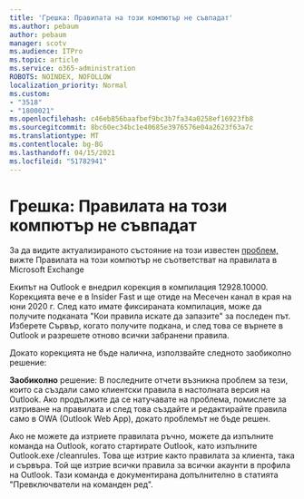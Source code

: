 ```yaml
---
title: 'Грешка: Правилата на този компютър не съвпадат'
ms.author: pebaum
author: pebaum
manager: scotv
ms.audience: ITPro
ms.topic: article
ms.service: o365-administration
ROBOTS: NOINDEX, NOFOLLOW
localization_priority: Normal
ms.custom:
- "3518"
- "1800021"
ms.openlocfilehash: c46eb856baafbef9bc3b7fa34a0258ef16923fb8
ms.sourcegitcommit: 8bc60ec34bc1e40685e3976576e04a2623f63a7c
ms.translationtype: MT
ms.contentlocale: bg-BG
ms.lasthandoff: 04/15/2021
ms.locfileid: "51782941"
---
```

# <a name="error-the-rules-on-this-computer-do-not-match"></a>Грешка: Правилата на този компютър не съвпадат

За да видите актуализираното състояние на този известен [проблем,](https://support.office.com/article/d032e037-b224-429e-b325-633afde9b5f0) вижте Правилата на този компютър не съответстват на правилата в Microsoft Exchange

Екипът на Outlook е внедрил корекция в компилация 12928.10000. Корекцията вече е в Insider Fast и ще отиде на Месечен канал в края на юни 2020 г. След като имате фиксираната компилация, може да получите подканата "Кои правила искате да запазите" за последен път. Изберете Сървър, когато получите подкана, и след това се върнете в Outlook и разрешете отново всички забранени правила.

Докато корекцията не бъде налична, използвайте следното заобиколно решение:

**Заобиколно** решение: В последните отчети възникна проблем за тези, които са създали само клиентски правила в настолната версия на Outlook. Ако продължите да се натучавате на проблема, помислете за изтриване на правилата и след това създайте и редактирайте правила само в OWA (Outlook Web App), докато проблемът не бъде решен.

Ако не можете да изтриете правилата ръчно, можете да изпълните команда на Outlook, когато стартирате Outlook, като изпълните Outlook.exe /cleanrules. Това ще изтрие както правилата за клиента, така и сървъра. Той ще изтрие всички правила за всички акаунти в профила на Outlook. Тази команда е документирана допълнително в статията "Превключватели на команден ред".

